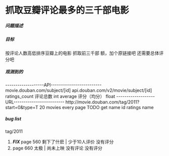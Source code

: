 ﻿<h1>抓取豆瓣评论最多的三千部电影</h1>
<h5>问题描述</h5>

<h5>目标</h5>
按评论人数高低排序豆瓣上的电影  
抓取前三千部  
额，加个原链接吧  
还需要总体评分吧  
<h5>观测到的</h5>
-------------------API-------------------------  
movie.douban.com/subject/[id]  
api.douban.com/v2/movie/subject/[id]  
ratings_count 评论总数 int  
average 评分（均分） float  
-------------------URL-------------------------  
http://movie.douban.com/tag/2011?start=0&type=T  
20 movies every page  
TODO get name id ratings  
name  
<h5>bug list</h5>
tag/2011  
<ol>
<li><b><i>FIX </i></b>page 560 剩下了什麽 | 少于10人评价 没有评分</li>
<li>page 660 太极 | 尚未上映 没有评论 没有评分</li>
</ol>

